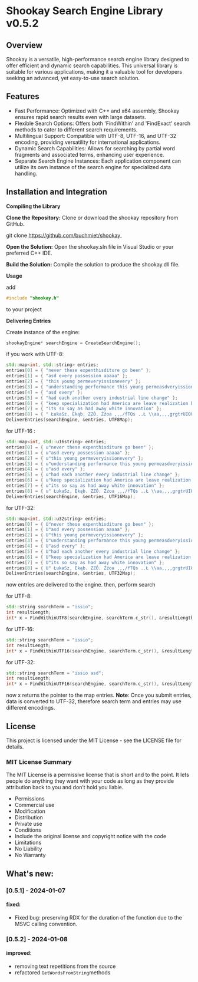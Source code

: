 # **Shookay Search Engine Library v0.5.2**

## **Overview**
Shookay is a versatile, high-performance search engine library designed to offer efficient and dynamic search capabilities. This universal library is suitable for various applications, making it a valuable tool for developers seeking an advanced, yet easy-to-use search solution.

## **Features**
- Fast Performance: Optimized with C++ and x64 assembly, Shookay ensures rapid search results even with large datasets.
- Flexible Search Options: Offers both 'FindWithin' and 'FindExact' search methods to cater to different search requirements.
- Multilingual Support: Compatible with UTF-8, UTF-16, and UTF-32 encoding, providing versatility for international applications.
- Dynamic Search Capabilities: Allows for searching by partial word fragments and associated terms, enhancing user experience.
- Separate Search Engine Instances: Each application component can utilize its own instance of the search engine for specialized data handling.

## **Installation and Integration**

**Compiling the Library**

**Clone the Repository:** Clone or download the shookay repository from GitHub.

git clone https://github.com/buchmiet/shookay 

**Open the Solution:** Open the shookay.sln file in Visual Studio or your preferred C++ IDE.

**Build the Solution:** Compile the solution to produce the shookay.dll file.

**Usage**

add 

```cpp
#include "shookay.h"
```

to your project

**Delivering Entries**

Create instance of the engine:

```cpp
shookayEngine* searchEngine = CreateSearchEngine();
```

if you work with UTF-8:

```cpp
std::map<int, std::string> entries;
entries[0] = { "never these expenthisditure go been" };
entries[1] = { "asd every possession aaaaa" };
entries[2] = { "this young permeveryissionevery" };
entries[3] = { "understanding performance this young permeasdveryissionevery" };
entries[4] = { "asd every" };
entries[5] = { "had each another every industrial line change" };
entries[6] = { "keep specialization had America are leave realization by enough population here countryside back" };
entries[7] = { "its so say as had away white innovation" };
entries[8] = { " ŁukaSz, Ekąb. ZZÓ. Żźoa ,,,/fTQs ..Ł \\aa,,,,grgtrUIOUK...." };
DeliverEntries(searchEngine, &entries, UTF8Map);
```

for UTF-16 :

```cpp
std::map<int, std::u16string> entries;
entries[0] = { u"never these expenthisditure go been" };
entries[1] = { u"asd every possession aaaaa" };
entries[2] = { u"this young permeveryissionevery" };
entries[3] = { u"understanding performance this young permeasdveryissionevery" };
entries[4] = { u"asd every" };
entries[5] = { u"had each another every industrial line change" };
entries[6] = { u"keep specialization had America are leave realization by enough population here countryside back" };
entries[7] = { u"its so say as had away white innovation" };
entries[8] = { u" ŁukaSz, Ekąb. ZZÓ. Żźoa ,,,/fTQs ..Ł \\aa,,,,grgtrUIOUK...." };
DeliverEntries(searchEngine, &entries, UTF16Map);
```

for UTF-32:

```cpp
std::map<int, std::u32string> entries;
entries[0] = { U"never these expenthisditure go been" };
entries[1] = { U"asd every possession aaaaa" };
entries[2] = { U"this young permeveryissionevery" };
entries[3] = { U"understanding performance this young permeasdveryissionevery" };
entries[4] = { U"asd every" };
entries[5] = { U"had each another every industrial line change" };
entries[6] = { U"keep specialization had America are leave realization by enough population here countryside back" };
entries[7] = { U"its so say as had away white innovation" };
entries[8] = { U" ŁukaSz, Ekąb. ZZÓ. Żźoa ,,,/fTQs ..Ł \\aa,,,,grgtrUIOUK...." };
DeliverEntries(searchEngine, &entries, UTF32Map);
```

now entries are delivered to the engine. then, perform search 

for UTF-8:

```cpp
std::string searchTerm = "issio";
int resultLength;
int* x = FindWithinUTF8(searchEngine, searchTerm.c_str(), &resultLength);
```

for UTF-16:

```cpp
std::string searchTerm = "issio";
int resultLength;
int* x = FindWithinUTF16(searchEngine, searchTerm.c_str(), &resultLength);
```

for UTF-32:

```cpp
std::string searchTerm = "issio asd";
int resultLength;
int* x = FindWithinUTF16(searchEngine, searchTerm.c_str(), &resultLength);
```

now x returns the pointer to the map entries.
**Note**: Once you submit entries, data is converted to UTF-32, therefore search term and entries may use different encodings.

## **License**

This project is licensed under the MIT License - see the LICENSE file for details.

### MIT License Summary

The MIT License is a permissive license that is short and to the point. It lets people do anything they want with your code as long as they provide attribution back to you and don’t hold you liable.

- Permissions
- Commercial use
- Modification
- Distribution
- Private use
- Conditions
- Include the original license and copyright notice with the code
- Limitations
- No Liability
- No Warranty

## What's new:

### [0.5.1] - 2024-01-07
#### fixed:
- Fixed bug: preserving RDX for the duration of the function due to the MSVC calling convention.
### [0.5.2] - 2024-01-08
#### improved:
- removing text repetitions from the source 
- refactored `GetWordsFromString`methods 
